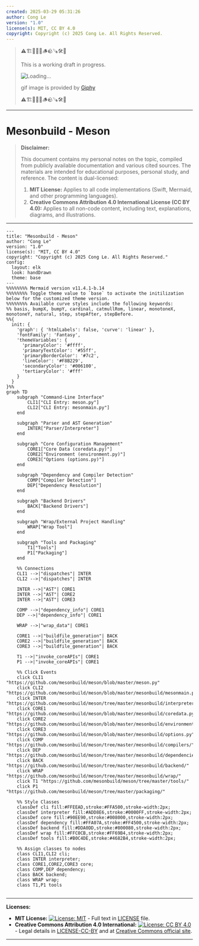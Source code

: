 ```yaml
---
created: 2025-03-29 05:31:26
author: Cong Le
version: "1.0"
license(s): MIT, CC BY 4.0
copyright: Copyright (c) 2025 Cong Le. All Rights Reserved.
---
```



> ⚠️🏗️🚧🦺🧱🪵🪨🪚🛠️👷
> 
> This is a working draft in progress.
> 
> ![Loading...](https://media0.giphy.com/media/v1.Y2lkPTc5MGI3NjExdnV3bnh4cW5mbGt6ZTdzMHZ2MnVkcDM4aDA4MTJ0cGltdGdvZnJ4MyZlcD12MV9pbnRlcm5hbF9naWZfYnlfaWQmY3Q9Zw/3o6UB5ZDBxaZwiL7RC/giphy.gif)
> 
> gif image is provided by [Giphy](https://giphy.com)
> 
> ⚠️🏗️🚧🦺🧱🪵🪨🪚🛠️👷

----


# Mesonbuild - Meson
> **Disclaimer:**
>
> This document contains my personal notes on the topic,
> compiled from publicly available documentation and various cited sources.
> The materials are intended for educational purposes, personal study, and reference.
> The content is dual-licensed:
> 1. **MIT License:** Applies to all code implementations (Swift, Mermaid, and other programming languages).
> 2. **Creative Commons Attribution 4.0 International License (CC BY 4.0):** Applies to all non-code content, including text, explanations, diagrams, and illustrations.
---


```mermaid
---
title: "Mesonbuild - Meson"
author: "Cong Le"
version: "1.0"
license(s): "MIT, CC BY 4.0"
copyright: "Copyright (c) 2025 Cong Le. All Rights Reserved."
config:
  layout: elk
  look: handDrawn
  theme: base
---
%%%%%%%% Mermaid version v11.4.1-b.14
%%%%%%%% Toggle theme value to `base` to activate the initilization below for the customized theme version.
%%%%%%%% Available curve styles include the following keywords:
%% basis, bumpX, bumpY, cardinal, catmullRom, linear, monotoneX, monotoneY, natural, step, stepAfter, stepBefore.
%%{
  init: {
    'graph': { 'htmlLabels': false, 'curve': 'linear' },
    'fontFamily': 'Fantasy',
    'themeVariables': {
      'primaryColor': '#ffff',
      'primaryTextColor': '#55ff',
      'primaryBorderColor': '#7c2',
      'lineColor': '#F8B229',
      'secondaryColor': '#006100',
      'tertiaryColor': '#fff'
    }
  }
}%%
graph TD
    subgraph "Command-Line Interface"
        CLI1["CLI Entry: meson.py"]
        CLI2["CLI Entry: mesonmain.py"]
    end

    subgraph "Parser and AST Generation"
        INTER["Parser/Interpreter"]
    end

    subgraph "Core Configuration Management"
        CORE1["Core Data (coredata.py)"]
        CORE2["Environment (environment.py)"]
        CORE3["Options (options.py)"]
    end

    subgraph "Dependency and Compiler Detection"
        COMP["Compiler Detection"]
        DEP["Dependency Resolution"]
    end

    subgraph "Backend Drivers"
        BACK["Backend Drivers"]
    end

    subgraph "Wrap/External Project Handling"
        WRAP["Wrap Tool"]
    end

    subgraph "Tools and Packaging"
        T1["Tools"]
        P1["Packaging"]
    end

    %% Connections
    CLI1 -->|"dispatches"| INTER
    CLI2 -->|"dispatches"| INTER

    INTER -->|"AST"| CORE1
    INTER -->|"AST"| CORE2
    INTER -->|"AST"| CORE3

    COMP -->|"dependency_info"| CORE1
    DEP -->|"dependency_info"| CORE1

    WRAP -->|"wrap_data"| CORE1

    CORE1 -->|"buildfile_generation"| BACK
    CORE2 -->|"buildfile_generation"| BACK
    CORE3 -->|"buildfile_generation"| BACK

    T1 -->|"invoke_coreAPIs"| CORE1
    P1 -->|"invoke_coreAPIs"| CORE1

    %% Click Events
    click CLI1 "https://github.com/mesonbuild/meson/blob/master/meson.py"
    click CLI2 "https://github.com/mesonbuild/meson/blob/master/mesonbuild/mesonmain.py"
    click INTER "https://github.com/mesonbuild/meson/tree/master/mesonbuild/interpreter/"
    click CORE1 "https://github.com/mesonbuild/meson/blob/master/mesonbuild/coredata.py"
    click CORE2 "https://github.com/mesonbuild/meson/blob/master/mesonbuild/environment.py"
    click CORE3 "https://github.com/mesonbuild/meson/blob/master/mesonbuild/options.py"
    click COMP "https://github.com/mesonbuild/meson/tree/master/mesonbuild/compilers/"
    click DEP "https://github.com/mesonbuild/meson/tree/master/mesonbuild/dependencies/"
    click BACK "https://github.com/mesonbuild/meson/tree/master/mesonbuild/backend/"
    click WRAP "https://github.com/mesonbuild/meson/tree/master/mesonbuild/wrap/"
    click T1 "https://github.com/mesonbuild/meson/tree/master/tools/"
    click P1 "https://github.com/mesonbuild/meson/tree/master/packaging/"

    %% Style Classes
    classDef cli fill:#FFEEAD,stroke:#FFA500,stroke-width:2px;
    classDef interpreter fill:#ADD8E6,stroke:#0000FF,stroke-width:2px;
    classDef core fill:#90EE90,stroke:#008000,stroke-width:2px;
    classDef dependency fill:#FFA07A,stroke:#FF4500,stroke-width:2px;
    classDef backend fill:#DDA0DD,stroke:#800080,stroke-width:2px;
    classDef wrap fill:#FFC0CB,stroke:#FF69B4,stroke-width:2px;
    classDef tools fill:#B0C4DE,stroke:#4682B4,stroke-width:2px;

    %% Assign classes to nodes
    class CLI1,CLI2 cli;
    class INTER interpreter;
    class CORE1,CORE2,CORE3 core;
    class COMP,DEP dependency;
    class BACK backend;
    class WRAP wrap;
    class T1,P1 tools
    
```




---
**Licenses:**

- **MIT License:**  [![License: MIT](https://img.shields.io/badge/License-MIT-yellow.svg)](LICENSE) - Full text in [LICENSE](LICENSE) file.
- **Creative Commons Attribution 4.0 International:** [![License: CC BY 4.0](https://licensebuttons.net/l/by/4.0/88x31.png)](LICENSE-CC-BY) - Legal details in [LICENSE-CC-BY](LICENSE-CC-BY) and at [Creative Commons official site](http://creativecommons.org/licenses/by/4.0/).

---
